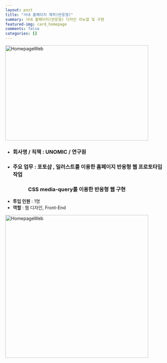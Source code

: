```yaml
---
layout: post
title: "사내 홈페이지 제작(반응형)"
summary: 사내 홈페이지(반응형) 디자인 리뉴얼 및 구현
featured-img: card_homepage
comments: false
categories: []
---
```


<img src="../assets/img/posts/homepage01.jpg" width="450px" height="300px" title="HomepageWeb"/><br/>

<!-- # 사내 홈페이지 구현 -->

- <h3>회사명 / 직책 : UNOMIC / 연구원<br></h3>
- <h3>주요 업무 : 포토샵 , 일러스트를 이용한 홈페이지 반응형 웹 프로토타입 작업<br></h3>
  <h3 style='margin-left:5vw;'>CSS media-query를 이용한 반응형 웹 구현</h3>
- **투입 인원** : 1명<br>
- **역할** : 웹 디자인, Front-End

<img src="../assets/img/posts/homepage03.jpeg" width="450px" title="HomepageWeb"/><br/>

